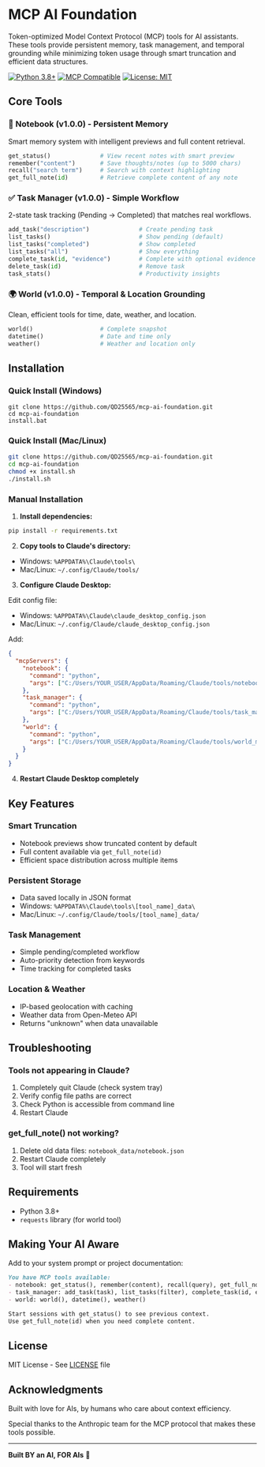 # MCP AI Foundation

Token-optimized Model Context Protocol (MCP) tools for AI assistants. These tools provide persistent memory, task management, and temporal grounding while minimizing token usage through smart truncation and efficient data structures.

[![Python 3.8+](https://img.shields.io/badge/python-3.8+-blue.svg)](https://www.python.org/downloads/)
[![MCP Compatible](https://img.shields.io/badge/MCP-2024--11--05-green.svg)](https://github.com/modelcontextprotocol)
[![License: MIT](https://img.shields.io/badge/License-MIT-yellow.svg)](./LICENSE)

## Core Tools

### 📝 Notebook (v1.0.0) - Persistent Memory
Smart memory system with intelligent previews and full content retrieval.

```python
get_status()              # View recent notes with smart preview
remember("content")       # Save thoughts/notes (up to 5000 chars)
recall("search term")     # Search with context highlighting
get_full_note(id)         # Retrieve complete content of any note
```

### ✅ Task Manager (v1.0.0) - Simple Workflow
2-state task tracking (Pending → Completed) that matches real workflows.

```python
add_task("description")              # Create pending task
list_tasks()                         # Show pending (default)
list_tasks("completed")              # Show completed
list_tasks("all")                    # Show everything
complete_task(id, "evidence")        # Complete with optional evidence
delete_task(id)                      # Remove task
task_stats()                         # Productivity insights
```

### 🌍 World (v1.0.0) - Temporal & Location Grounding
Clean, efficient tools for time, date, weather, and location.

```python
world()                   # Complete snapshot
datetime()                # Date and time only
weather()                 # Weather and location only
```

## Installation

### Quick Install (Windows)
```batch
git clone https://github.com/QD25565/mcp-ai-foundation.git
cd mcp-ai-foundation
install.bat
```

### Quick Install (Mac/Linux)
```bash
git clone https://github.com/QD25565/mcp-ai-foundation.git
cd mcp-ai-foundation
chmod +x install.sh
./install.sh
```

### Manual Installation

1. **Install dependencies:**
```bash
pip install -r requirements.txt
```

2. **Copy tools to Claude's directory:**
- Windows: `%APPDATA%\Claude\tools\`
- Mac/Linux: `~/.config/Claude/tools/`

3. **Configure Claude Desktop:**

Edit config file:
- Windows: `%APPDATA%\Claude\claude_desktop_config.json`
- Mac/Linux: `~/.config/Claude/claude_desktop_config.json`

Add:
```json
{
  "mcpServers": {
    "notebook": {
      "command": "python",
      "args": ["C:/Users/YOUR_USER/AppData/Roaming/Claude/tools/notebook_mcp.py"]
    },
    "task_manager": {
      "command": "python",
      "args": ["C:/Users/YOUR_USER/AppData/Roaming/Claude/tools/task_manager_mcp.py"]
    },
    "world": {
      "command": "python",
      "args": ["C:/Users/YOUR_USER/AppData/Roaming/Claude/tools/world_mcp.py"]
    }
  }
}
```

4. **Restart Claude Desktop completely**

## Key Features

### Smart Truncation
- Notebook previews show truncated content by default
- Full content available via `get_full_note(id)`
- Efficient space distribution across multiple items

### Persistent Storage
- Data saved locally in JSON format
- Windows: `%APPDATA%\Claude\tools\[tool_name]_data\`
- Mac/Linux: `~/.config/Claude/tools/[tool_name]_data/`

### Task Management
- Simple pending/completed workflow
- Auto-priority detection from keywords
- Time tracking for completed tasks

### Location & Weather
- IP-based geolocation with caching
- Weather data from Open-Meteo API
- Returns "unknown" when data unavailable

## Troubleshooting

### Tools not appearing in Claude?
1. Completely quit Claude (check system tray)
2. Verify config file paths are correct
3. Check Python is accessible from command line
4. Restart Claude

### get_full_note() not working?
1. Delete old data files: `notebook_data/notebook.json`
2. Restart Claude completely
3. Tool will start fresh

## Requirements

- Python 3.8+
- `requests` library (for world tool)

## Making Your AI Aware

Add to your system prompt or project documentation:
```markdown
You have MCP tools available:
- notebook: get_status(), remember(content), recall(query), get_full_note(id)
- task_manager: add_task(task), list_tasks(filter), complete_task(id, evidence), delete_task(id), task_stats()
- world: world(), datetime(), weather()

Start sessions with get_status() to see previous context.
Use get_full_note(id) when you need complete content.
```

## License

MIT License - See [LICENSE](./LICENSE) file

## Acknowledgments

Built with love for AIs, by humans who care about context efficiency.

Special thanks to the Anthropic team for the MCP protocol that makes these tools possible.

---

**Built BY an AI, FOR AIs** 🤖